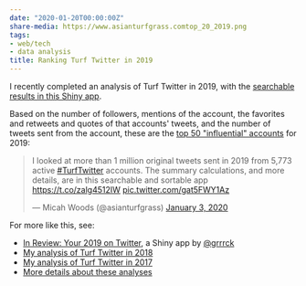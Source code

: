 ```yaml
---
date: "2020-01-20T00:00:00Z"
share-media: https://www.asianturfgrass.comtop_20_2019.png
tags:
- web/tech
- data analysis
title: Ranking Turf Twitter in 2019
---
```


I recently completed an analysis of Turf Twitter in 2019, with the [searchable results in this Shiny app](https://asianturfgrass.shinyapps.io/turf_twitter_2019/). 

Based on the number of followers, mentions of the account, the favorites and retweets and quotes of that accounts' tweets, and the number of tweets sent from the account, these are the [top 50 "influential" accounts](https://twitter.com/asianturfgrass/status/1213109021747503105) for 2019:

<blockquote class="twitter-tweet"><p lang="en" dir="ltr">I looked at more than 1 million original tweets sent in 2019 from 5,773 active <a href="https://twitter.com/hashtag/TurfTwitter?src=hash&amp;ref_src=twsrc%5Etfw">#TurfTwitter</a> accounts. The summary calculations, and more details, are in this searchable and sortable app <a href="https://t.co/zalg4512IW">https://t.co/zalg4512IW</a> <a href="https://t.co/gat5FWY1Az">pic.twitter.com/gat5FWY1Az</a></p>&mdash; Micah Woods (@asianturfgrass) <a href="https://twitter.com/asianturfgrass/status/1213109021747503105?ref_src=twsrc%5Etfw">January 3, 2020</a></blockquote> <script async src="https://platform.twitter.com/widgets.js" charset="utf-8"></script> 

For more like this, see:

* [In Review: Your 2019 on Twitter](https://gadenbuie.shinyapps.io/tweets-of-2019/), a Shiny app by [@grrrck](https://twitter.com/grrrck)
* [My analysis of Turf Twitter in 2018](https://www.asianturfgrass.com/2019-01-31-ranking-of-turf-twitter-in-2018/)
* [My analysis of Turf Twitter in 2017](https://www.asianturfgrass.com/2018-01-09-turfgrass-twitter-analysis/)
* [More details about these analyses](http://www.asianturfgrass.com/turf_twitter_2017/)
